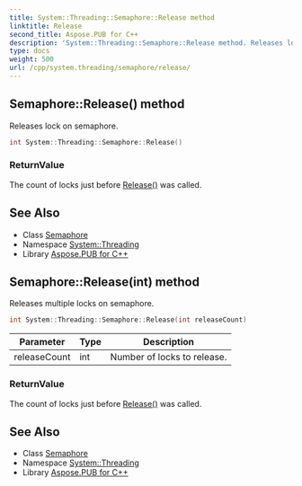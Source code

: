 ```yaml
---
title: System::Threading::Semaphore::Release method
linktitle: Release
second_title: Aspose.PUB for C++
description: 'System::Threading::Semaphore::Release method. Releases lock on semaphore in C++.'
type: docs
weight: 500
url: /cpp/system.threading/semaphore/release/
---
```

## Semaphore::Release() method


Releases lock on semaphore.

```cpp
int System::Threading::Semaphore::Release()
```


### ReturnValue

The count of locks just before [Release()](./) was called.

## See Also

* Class [Semaphore](../)
* Namespace [System::Threading](../../)
* Library [Aspose.PUB for C++](../../../)
## Semaphore::Release(int) method


Releases multiple locks on semaphore.

```cpp
int System::Threading::Semaphore::Release(int releaseCount)
```


| Parameter | Type | Description |
| --- | --- | --- |
| releaseCount | int | Number of locks to release. |

### ReturnValue

The count of locks just before [Release()](./) was called.

## See Also

* Class [Semaphore](../)
* Namespace [System::Threading](../../)
* Library [Aspose.PUB for C++](../../../)
